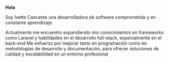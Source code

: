 <strong>Hola</strong>
<p>Soy Ivette Cascante una desarrolladora de software comprometida y en constante aprendizaje.</p>
<p>Actualmente me encuentro expandiendo mis conocimientos en frameworks como Laravel y habilidades en el desarrollo full-stack, especialmente en el back-end
Me esfuerzo por mejorar tanto en programación como en metodologías de desarrollo y documentación, para ofrecer soluciones de calidad y escalabilidad en un entorno profesional</p>
